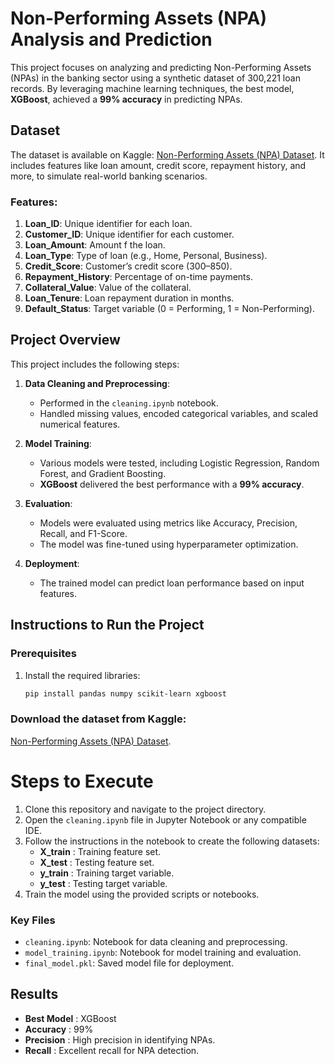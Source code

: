
# Non-Performing Assets (NPA) Analysis and Prediction

This project focuses on analyzing and predicting Non-Performing Assets (NPAs) in the banking sector using a synthetic dataset of 300,221 loan records. By leveraging machine learning techniques, the best model, **XGBoost**, achieved a **99% accuracy** in predicting NPAs.

## Dataset

The dataset is available on Kaggle: [Non-Performing Assets (NPA) Dataset](https://www.kaggle.com/datasets/darshandalvi12/non-performing-assets-npa). It includes features like loan amount, credit score, repayment history, and more, to simulate real-world banking scenarios.

### Features:

1. **Loan_ID**: Unique identifier for each loan.
2. **Customer_ID**: Unique identifier for each customer.
3. **Loan_Amount**: Amount f the loan.
4. **Loan_Type**: Type of loan (e.g., Home, Personal, Business).
5. **Credit_Score**: Customer’s credit score (300–850).
6. **Repayment_History**: Percentage of on-time payments.
7. **Collateral_Value**: Value of the collateral.
8. **Loan_Tenure**: Loan repayment duration in months.
9. **Default_Status**: Target variable (0 = Performing, 1 = Non-Performing).

## Project Overview

This project includes the following steps:

1. **Data Cleaning and Preprocessing**:

   - Performed in the `cleaning.ipynb` notebook.
   - Handled missing values, encoded categorical variables, and scaled numerical features.
2. **Model Training**:

   - Various models were tested, including Logistic Regression, Random Forest, and Gradient Boosting.
   - **XGBoost** delivered the best performance with a **99% accuracy**.
3. **Evaluation**:

   - Models were evaluated using metrics like Accuracy, Precision, Recall, and F1-Score.
   - The model was fine-tuned using hyperparameter optimization.
4. **Deployment**:

   - The trained model can predict loan performance based on input features.

## Instructions to Run the Project

### Prerequisites

1. Install the required libraries:
   ```bash
   pip install pandas numpy scikit-learn xgboost
   ```

### Download the dataset from Kaggle:

[Non-Performing Assets (NPA) Dataset](https://www.kaggle.com/datasets/darshandalvi12/non-performing-assets-npa).

# Steps to Execute

1. Clone this repository and navigate to the project directory.
2. Open the `cleaning.ipynb` file in Jupyter Notebook or any compatible IDE.
3. Follow the instructions in the notebook to create the following datasets:
   * **X_train** : Training feature set.
   * **X_test** : Testing feature set.
   * **y_train** : Training target variable.
   * **y_test** : Testing target variable.
4. Train the model using the provided scripts or notebooks.

### Key Files

* `cleaning.ipynb`: Notebook for data cleaning and preprocessing.
* `model_training.ipynb`: Notebook for model training and evaluation.
* `final_model.pkl`: Saved model file for deployment.

## Results

* **Best Model** : XGBoost
* **Accuracy** : 99%
* **Precision** : High precision in identifying NPAs.
* **Recall** : Excellent recall for NPA detection.
